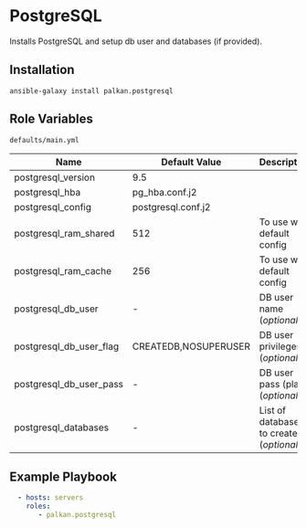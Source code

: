 PostgreSQL
========

Installs PostgreSQL and setup db user and databases (if provided).

Installation
--------------

`ansible-galaxy install palkan.postgresql`

Role Variables
--------------

`defaults/main.yml`

| Name                        | Default Value |  Description    |
|-----------------------------|-----|---------------------------|
| postgresql_version          | 9.5 | |
| postgresql_hba              | pg_hba.conf.j2 | |
| postgresql_config           | postgresql.conf.j2 | |
| postgresql_ram_shared       | 512 | To use with default config |
| postgresql_ram_cache        | 256 | To use with default config |
| postgresql_db_user          | - | DB user name (_optional_) |
| postgresql_db_user_flag   | CREATEDB,NOSUPERUSER | DB user privileges (_optional_) |
| postgresql_db_user_pass          | - | DB user pass (plain) (_optional_) |
| postgresql_databases          | - | List of databases to create (_optional_) |

Example Playbook
-------------------------
```yml
  - hosts: servers
    roles:
       - palkan.postgresql
```
